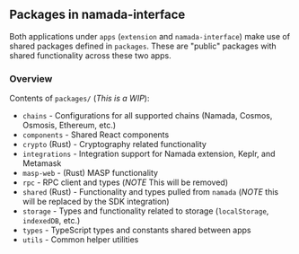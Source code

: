 ## Packages in namada-interface

Both applications under `apps` (`extension` and `namada-interface`) make use of shared packages defined in `packages`. These are "public" packages
with shared functionality across these two apps.

### Overview

Contents of `packages/` (_This is a WIP_):

- `chains` - Configurations for all supported chains (Namada, Cosmos, Osmosis, Ethereum, etc.)
- `components` - Shared React components
- `crypto` (Rust) - Cryptography related functionality
- `integrations` - Integration support for Namada extension, Keplr, and Metamask
- `masp-web` - (Rust) MASP functionality
- `rpc` - RPC client and types (_NOTE_ This will be removed)
- `shared` (Rust) - Functionality and types pulled from `namada` (_NOTE_ this will be replaced by the SDK integration)
- `storage` - Types and functionality related to storage (`localStorage`, `indexedDB`, etc.)
- `types` - TypeScript types and constants shared between apps
- `utils` - Common helper utilities
